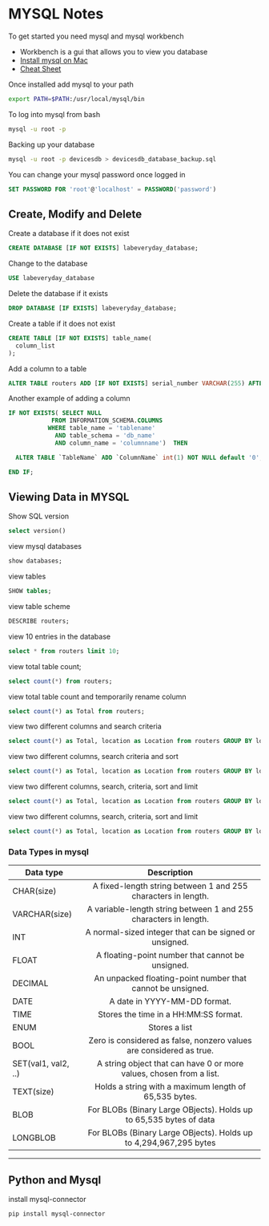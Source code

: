 # MYSQL Notes

To get started you need mysql and mysql workbench
- Workbench is a gui that allows you to view you database
- [Install mysql on Mac](https://dev.mysql.com/doc/refman/8.0/en/osx-installation-pkg.html)
- [Cheat Sheet](https://www.mysqltutorial.org/mysql-cheat-sheet.aspx)

Once installed add mysql to your path
```bash
export PATH=$PATH:/usr/local/mysql/bin
```

To log into mysql from bash
```bash
mysql -u root -p
```

Backing up your database
```bash
mysql -u root -p devicesdb > devicesdb_database_backup.sql
```

You can change your mysql password once logged in
```sql
SET PASSWORD FOR 'root'@'localhost' = PASSWORD('password')
```

## Create, Modify and Delete 

Create a database if it does not exist

```sql
CREATE DATABASE [IF NOT EXISTS] labeveryday_database;
```

Change to the database

```sql
USE labeveryday_database
```

Delete the database if it exists

```sql
DROP DATABASE [IF EXISTS] labeveryday_database;
```

Create a table if it does not exist

```sql
CREATE TABLE [IF NOT EXISTS] table_name(
  column_list
);
```

Add a column to a table

```sql
ALTER TABLE routers ADD [IF NOT EXISTS] serial_number VARCHAR(255) AFTER hostname;
```

Another example of adding a column

```sql
IF NOT EXISTS( SELECT NULL
            FROM INFORMATION_SCHEMA.COLUMNS
           WHERE table_name = 'tablename'
             AND table_schema = 'db_name'
             AND column_name = 'columnname')  THEN

  ALTER TABLE `TableName` ADD `ColumnName` int(1) NOT NULL default '0';

END IF;
```

## Viewing Data in MYSQL

Show SQL version

```sql
select version()
```

view mysql databases
```sql
show databases;
```

view tables

```sql
SHOW tables;
```

view table scheme

```sql
DESCRIBE routers;
```

view 10 entries in the database
```sql
select * from routers limit 10;
```

view total table count;
```sql
select count(*) from routers;
```

view total table count and temporarily rename column
```sql
select count(*) as Total from routers;
```

view two different columns and search criteria
```sql
select count(*) as Total, location as Location from routers GROUP BY location;
```

view two different columns, search criteria and sort
```sql
select count(*) as Total, location as Location from routers GROUP BY location ORDER BY Total;
```

view two different columns, search, criteria, sort and limit
```sql
select count(*) as Total, location as Location from routers GROUP BY location ORDER BY Total desc limit 10;
```

view two different columns, search, criteria, sort and limit
```sql
select count(*) as Total, location as Location from routers GROUP BY location HAVING Total >= 50 Order by Total Desc;
```

### Data Types in mysql

| Data type           | Description                                                           |
| -------------       |:-------------:                                                        |
| CHAR(size)          | A fixed-length string between 1 and 255 characters in length.         |
| VARCHAR(size)       | A variable-length string between 1 and 255 characters in length.      |
| INT                 | A normal-sized integer that can be signed or unsigned.                |
| FLOAT               | A floating-point number that cannot be unsigned.                      |
| DECIMAL             | An unpacked floating-point number that cannot be unsigned.            |
| DATE                | A date in YYYY-MM-DD format.                                          |
| TIME                | Stores the time in a HH:MM:SS format.                                 |
| ENUM                | Stores a list                                                         |
| BOOL                | Zero is considered as false, nonzero values are considered as true.   |
| SET(val1, val2, ..) | A string object that can have 0 or more values, chosen from a list.   |
| TEXT(size)          | Holds a string with a maximum length of 65,535 bytes.                 |
| BLOB                | For BLOBs (Binary Large OBjects). Holds up to 65,535 bytes of data    |
| LONGBLOB            | For BLOBs (Binary Large OBjects). Holds up to 4,294,967,295 bytes     |

___

## Python and Mysql

install mysql-connector
```bash
pip install mysql-connector
```